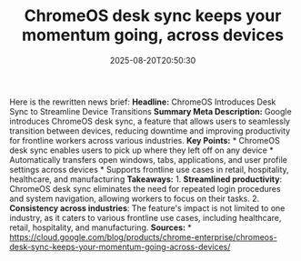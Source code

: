 ﻿---
title: "ChromeOS desk sync keeps your momentum going, across devices"
date: "2025-08-20T20:50:30"
category: "Markets"
summary: ""
slug: "chromeos desk sync keeps your momentum going across devices"
source_urls:
  - "https://cloud.google.com/blog/products/chrome-enterprise/chromeos-desk-sync-keeps-your-momentum-going-across-devices/"
seo:
  title: "ChromeOS desk sync keeps your momentum going, across devices | Hash n Hedge"
  description: ""
  keywords: ["news", "markets", "brief"]
---
Here is the rewritten news brief:  **Headline:** ChromeOS Introduces Desk Sync to Streamline Device Transitions  **Summary Meta Description:** Google introduces ChromeOS desk sync, a feature that allows users to seamlessly transition between devices, reducing downtime and improving productivity for frontline workers across various industries.  **Key Points:**  * ChromeOS desk sync enables users to pick up where they left off on any device * Automatically transfers open windows, tabs, applications, and user profile settings across devices * Supports frontline use cases in retail, hospitality, healthcare, and manufacturing  **Takeaways:**  1. **Streamlined productivity**: ChromeOS desk sync eliminates the need for repeated login procedures and system navigation, allowing workers to focus on their tasks. 2. **Consistency across industries**: The feature's impact is not limited to one industry, as it caters to various frontline use cases, including healthcare, retail, hospitality, and manufacturing.  **Sources:**  * https://cloud.google.com/blog/products/chrome-enterprise/chromeos-desk-sync-keeps-your-momentum-going-across-devices/ 

